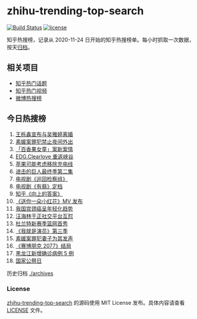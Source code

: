# zhihu-trending-top-search

[![Build Status](https://github.com/justjavac/zhihu-trending-top-search/workflows/ci/badge.svg?branch=main)](https://github.com/justjavac/zhihu-trending-top-search/actions)
[![license](https://img.shields.io/github/license/justjavac/zhihu-trending-top-search)](https://github.com/justjavac/zhihu-trending-top-search/blob/main/LICENSE)

知乎热搜榜，记录从 2020-11-24 日开始的知乎热搜榜单。每小时抓取一次数据，按天[归档](./archives)。

## 相关项目

- [知乎热门话题](https://github.com/justjavac/zhihu-trending-hot-questions)
- [知乎热门视频](https://github.com/justjavac/zhihu-trending-hot-video)
- [微博热搜榜](https://github.com/justjavac/weibo-trending-hot-search)

## 今日热搜榜

<!-- BEGIN -->
<!-- 最后更新时间 Tue Dec 15 2020 18:04:57 GMT+0800 (CST) -->
1. [王栎鑫宣布与吴雅婷离婚](https://www.zhihu.com/search?q=王栎鑫吴雅婷)
1. [素媛案罪犯禁止夜间外出](https://www.zhihu.com/search?q=素媛案)
1. [「百香果女童」案新案情](https://www.zhihu.com/search?q=百香果女孩)
1. [EDG.Clearlove 重返峡谷](https://www.zhihu.com/search?q=厂长复出)
1. [苹果可能考虑移除充电线](https://www.zhihu.com/search?q=苹果充电线)
1. [进击的巨人最终季第二集](https://www.zhihu.com/search?q=进击的巨人第四季)
1. [电视剧《巡回检察组》](https://www.zhihu.com/search?q=巡回检察组)
1. [电视剧《有翡》定档](https://www.zhihu.com/search?q=有翡)
1. [知乎《向上的答案》](https://www.zhihu.com/search?q=向上的答案)
1. [《送你一朵小红花》MV 发布](https://www.zhihu.com/search?q=送你一朵小红花)
1. [我国宫颈癌呈年轻化趋势](https://www.zhihu.com/search?q=宫颈癌)
1. [汪海林于正社交平台互怼](https://www.zhihu.com/search?q=汪海林于正)
1. [杜兰特新赛季篮网首秀](https://www.zhihu.com/search?q=杜兰特)
1. [《我就是演员》第三季](https://www.zhihu.com/search?q=我就是演员)
1. [素媛案罪犯妻子为其发声](https://www.zhihu.com/search?q=素媛案)
1. [《赛博朋克 2077》结局](https://www.zhihu.com/search?q=2077结局)
1. [黑龙江新增确诊病例 5 例](https://www.zhihu.com/search?q=黑龙江疫情)
1. [国家公祭日](https://www.zhihu.com/search?q=国家公祭日)
<!-- END -->

历史归档 [./archives](./archives)

### License

[zhihu-trending-top-search](https://github.com/justjavac/zhihu-trending-top-search) 的源码使用 MIT License 发布。具体内容请查看 [LICENSE](./LICENSE) 文件。
